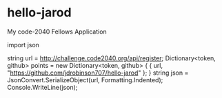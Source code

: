 # hello-jarod
My code-2040 Fellows Application

import json

string url = http://challenge.code2040.org/api/register;
Dictionary<token, github> points = new Dictionary<token, github>
{
  { url, "https://github.com/jdrobinson707/hello-jarod" };
}
string json = JsonConvert.SerializeObject(url, Formatting.Indented);
Console.WriteLine(json);
